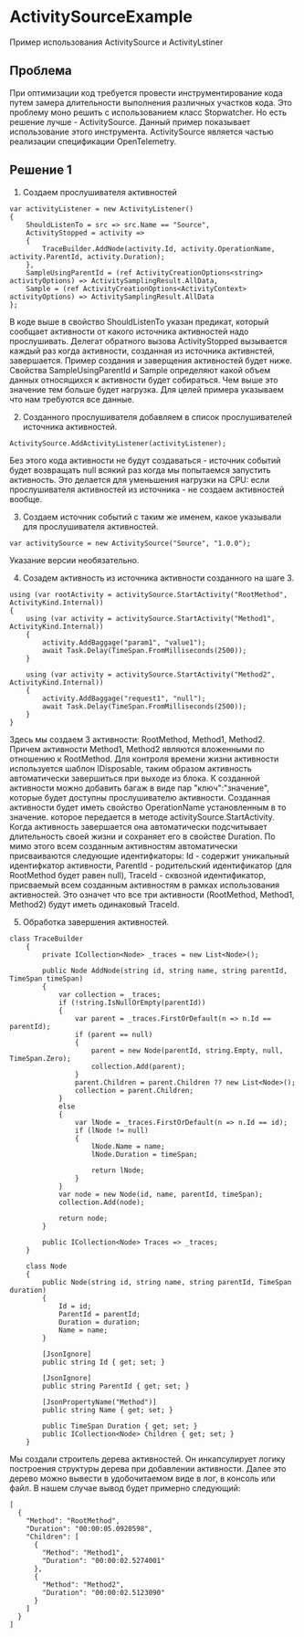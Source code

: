 # ActivitySourceExample
Пример использования ActivitySource и ActivityLstiner

## Проблема
При оптимизации код требуется провести инструментирование кода путем замера длительности выполнения различных участков кода. Это проблему моно решить с использованием класс Stopwatcher. Но есть решение лучше - ActivitySource.
Данный пример показывает использование этого инструмента. ActivitySource является частью реализации спецификации OpenTelemetry.

## Решение 1

1. Создаем прослушивателя активностей
```
var activityListener = new ActivityListener()
{
    ShouldListenTo = src => src.Name == "Source",
    ActivityStopped = activity =>
    {
        TraceBuilder.AddNode(activity.Id, activity.OperationName, activity.ParentId, activity.Duration);
    },
    SampleUsingParentId = (ref ActivityCreationOptions<string> activityOptions) => ActivitySamplingResult.AllData,
    Sample = (ref ActivityCreationOptions<ActivityContext> activityOptions) => ActivitySamplingResult.AllData
};
```
В коде выше в свойство ShouldListenTo указан предикат, который сообщает активности от какого источника активностей надо прослушивать. Делегат обратного вызова ActivityStopped вызывается каждый раз когда активности, созданная из источника активнстей, завершается. Пример создания и заверщения активностей будет ниже. Свойства SampleUsingParentId и Sample определяют какой объем данных относящихся к активности будет собираться. Чем выше это значение тем больше будет нагрузка. Для целей примера указываем что нам требуются все данные.

2. Созданного прослушивателя добавляем в список прослушивателей источника активностей.
```
ActivitySource.AddActivityListener(activityListener);
```
Без этого кода активности не будут создаваться - источник событий будет возвращать null всякий раз когда мы попытаемся запустить активность. Это делается для уменьшения нагрузки на CPU: если прослушивателя активностей из источника - не создаем активностей вообще.

3. Создаем источник событий с таким же именем, какое указывали для прослушивателя активностей.
```
var activitySource = new ActivitySource("Source", "1.0.0");
```
Указание версии необязательно.

4. Созадем активность из источника активности созданного на шаге 3.
```
using (var rootActivity = activitySource.StartActivity("RootMethod", ActivityKind.Internal))
{
	using (var activity = activitySource.StartActivity("Method1", ActivityKind.Internal))
	{
		activity.AddBaggage("param1", "value1");
		await Task.Delay(TimeSpan.FromMilliseconds(2500));
	}

	using (var activity = activitySource.StartActivity("Method2", ActivityKind.Internal))
	{
		activity.AddBaggage("request1", "null");
		await Task.Delay(TimeSpan.FromMilliseconds(2500));
	}
}
```
Здесь мы создаем 3 активности: RootMethod, Method1, Method2. Причем активности Method1, Method2 являются вложенными по отношению к RootMethod. Для контроля времени жизни активности используется шаблон IDisposable, таким образом активность автоматически завершиться при выходе из блока. К созданной активности можно добавить багаж в виде пар "ключ":"значение", которые будет доступны прослушивателю активности. Созданная активности будет иметь свойство OperationName установленным в то значение. которое передается в методе activitySource.StartActivity.
Когда активность завершается она автоматически подсчитывает длительность своей жизни и сохраняет его в свойстве Duration. По мимо этого всем созданным активностям автоматически присваиваются следующие идентифкаторы: Id - содержит уникальный идентифкатор активности, ParentId - родительский идентификатор (для RootMethod будет равен null), TraceId - сквозной идентификатор, присваемый всем созданным активностям в рамках использования активностей. Это означет что все три активности (RootMethod, Method1, Method2) будут иметь одинаковый TraceId.

5. Обработка завершения активностей.
```
class TraceBuilder
    {
        private ICollection<Node> _traces = new List<Node>();

        public Node AddNode(string id, string name, string parentId, TimeSpan timeSpan)
        {
            var collection = _traces;
            if (!string.IsNullOrEmpty(parentId))
            {
                var parent = _traces.FirstOrDefault(n => n.Id == parentId);
                if (parent == null)
                {
                    parent = new Node(parentId, string.Empty, null, TimeSpan.Zero);
                    collection.Add(parent);
                }
                parent.Children = parent.Children ?? new List<Node>();
                collection = parent.Children;
            }
            else
            { 
                var lNode = _traces.FirstOrDefault(n => n.Id == id);
                if (lNode != null)
                {
                    lNode.Name = name;
                    lNode.Duration = timeSpan;

                    return lNode;
                }
            }
            var node = new Node(id, name, parentId, timeSpan);
            collection.Add(node);

            return node;
        }

        public ICollection<Node> Traces => _traces;
    }

    class Node
    {
        public Node(string id, string name, string parentId, TimeSpan duration)
        {
            Id = id;
            ParentId = parentId;
            Duration = duration;
            Name = name;
        }

        [JsonIgnore]
        public string Id { get; set; }

        [JsonIgnore]
        public string ParentId { get; set; }

        [JsonPropertyName("Method")]
        public string Name { get; set; }

        public TimeSpan Duration { get; set; }
        public ICollection<Node> Children { get; set; }
    }
```
Мы создали строитель дерева активностей. Он инкапсулирует логику построения структуры дерева при добавлении активности. Далее это дерево можно вывести в удобочитаемом виде в лог, в консоль или файл.
В нашем случае вывод будет примерно следующий:
```
[
  {
    "Method": "RootMethod",
    "Duration": "00:00:05.0920598",
    "Children": [
      {
        "Method": "Method1",
        "Duration": "00:00:02.5274001"
      },
      {
        "Method": "Method2",
        "Duration": "00:00:02.5123090"
      }
    ]
  }
]
```
